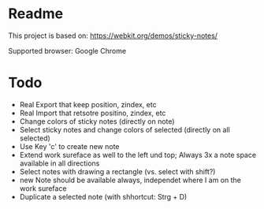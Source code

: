 # Readme

This project is based on: https://webkit.org/demos/sticky-notes/

Supported browser: Google Chrome

# Todo
- Real Export that keep position, zindex, etc
- Real Import that retsotre positino, zindex, etc
- Change colors of sticky notes (directly on note)
- Select sticky notes and change colors of selected (directly on all selected)
- Use Key 'c' to create new note
- Extend work sureface as well to the left und top; Always 3x a note space available in all directions
- Select notes with drawing a rectangle (vs. select with shift?)
- new Note should be available always, independet where I am on the work sureface
- Duplicate a selected note (with shhortcut: Strg + D)
